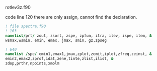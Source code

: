 rotlev3z.f90

code line 120 there are only assign, cannot find the declaration.

``` fortran
! file spectra.f90
! 163
namelist/prt/ zout, zsort, zspe, zpfun, itra, ilev, ispe, item, &
wsmax,wsmin, emin, emax, jmax, smin, gz,zpseg

! 640
namelist /spe/ emin1,emax1,jmax,zplot,zemit,iplot,zfreq,zeinst, &
emin2,emax2,zprof,idat,zene,tinte,zlist,ilist, &
zdop,prthr,npoints,xmolm
    
```

